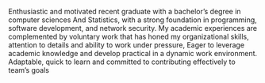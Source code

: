 Enthusiastic and motivated recent graduate with a bachelor’s degree in computer sciences And Statistics, with a 
strong foundation in programming, software development, and network security. My academic experiences are 
complemented by voluntary work that has honed my organizational skills, attention to details and ability to work 
under pressure, Eager to leverage academic knowledge and develop practical in a dynamic work environment. 
Adaptable, quick to learn and committed to contributing effectively to team’s goals
